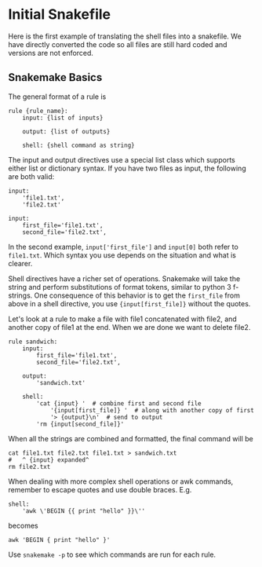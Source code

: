 # Initial Snakefile

Here is the first example of translating the shell files into a snakefile.  We
have directly converted the code so all files are still hard coded and versions
are not enforced.
## Snakemake Basics
The general format of a rule is
```
rule {rule_name}:
    input: {list of inputs}

    output: {list of outputs}

    shell: {shell command as string}
```

The input and output directives use a special list class which supports either
list or dictionary syntax.  If you have two files as input, the following
are both valid:
```
input:
    'file1.txt',
    'file2.txt'
```

```
input:
    first_file='file1.txt',
    second_file='file2.txt',
```
In the second example, `input['first_file']` and `input[0]` both refer to
`file1.txt`.  Which syntax you use depends on the situation and what is
clearer.

Shell directives have a richer set of operations.  Snakemake will take the
string and perform substitutions of format tokens, similar to python 3 f-strings.
One consequence of this behavior is to get the `first_file` from above in a
shell directive, you use `{input[first_file]}` without the quotes.

Let's look at a rule to make a file with file1 concatenated with file2, and
another copy of file1 at the end.  When we are done we want to delete file2.
```
rule sandwich:
    input:
        first_file='file1.txt',
        second_file='file2.txt',

    output:
        'sandwich.txt'
        
    shell:
        'cat {input} '  # combine first and second file
            '{input[first_file]} '  # along with another copy of first
            '> {output}\n'  # send to output
        'rm {input[second_file]}'
```
When all the strings are combined and formatted, the final command will be
```
cat file1.txt file2.txt file1.txt > sandwich.txt
#   ^ {input} expanded^
rm file2.txt
```

When dealing with more complex shell operations or awk commands, remember
to escape quotes and use double braces.  E.g.
```
shell:
    'awk \'BEGIN {{ print "hello" }}\''
```
becomes
```
awk 'BEGIN { print "hello" }'
```

Use `snakemake -p` to see which commands are run for each rule.
